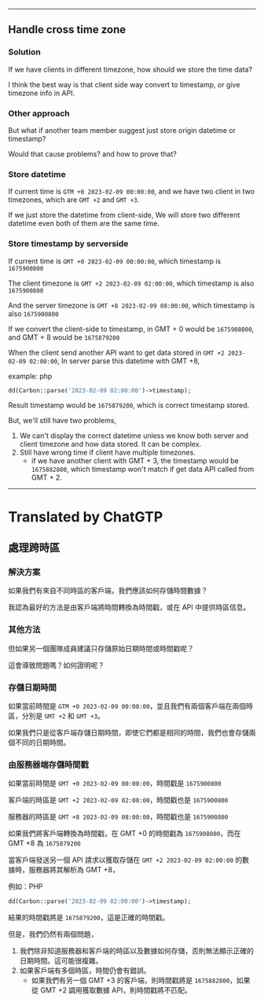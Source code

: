 <!--HugoNoteFlag-->

---

## Handle cross time zone

### Solution

If we have clients in different timezone, 
how should we store the time data?

I think the best way is that client side way convert to timestamp, 
or give timezone info in API.

### Other approach

But what if another team member suggest just store origin datetime or timestamp?

Would that cause problems? and how to prove that?

### Store datetime

If current time is `GTM +0 2023-02-09 00:00:00`,
and we have two client in two timezones, 
which are `GMT +2` and `GMT +3`.

If we just store the datetime from client-side,
We will store two different datetime even both of them are the same time.

### Store timestamp by serverside

If current time is `GMT +0 2023-02-09 00:00:00`, which timestamp is `1675900800`

The client timezone is `GMT +2 2023-02-09 02:00:00`, which timestamp is also `1675900800`

And the server timezone is `GMT +8 2023-02-09 08:00:00`, which timestamp is also `1675900800`

If we convert the client-side to timestamp, in GMT + 0 would be `1675908000`, and GMT + 8 would be `1675879200`

When the client send another API want to get data stored in `GMT +2 2023-02-09 02:00:00`,
In server parse this datetime with GMT +8,

example: php 
```php
dd(Carbon::parse('2023-02-09 02:00:00')->timestamp);
```

Result timestamp would be `1675879200`, which is correct timestamp stored.

But, we'll still have two problems,
1. We can't display the correct datetime unless we know both server and client timezone and how data stored. It can be complex.
2. Still have wrong time if client have multiple timezones.
   * if we have another client with GMT + 3, the timestamp would be `1675882800`, which timestamp won't match if get data API called from GMT + 2.







---

<!--HugoNoteZhFlag-->

# Translated by ChatGTP

## 處理跨時區

### 解決方案

如果我們有來自不同時區的客戶端，我們應該如何存儲時間數據？

我認為最好的方法是由客戶端將時間轉換為時間戳，或在 API 中提供時區信息。

### 其他方法

但如果另一個團隊成員建議只存儲原始日期時間或時間戳呢？

這會導致問題嗎？如何證明呢？

### 存儲日期時間

如果當前時間是 `GTM +0 2023-02-09 00:00:00`，並且我們有兩個客戶端在兩個時區，分別是 `GMT +2` 和 `GMT +3`。

如果我們只是從客戶端存儲日期時間，即使它們都是相同的時間，我們也會存儲兩個不同的日期時間。

### 由服務器端存儲時間戳

如果當前時間是 `GMT +0 2023-02-09 00:00:00`，時間戳是 `1675900800`

客戶端的時區是 `GMT +2 2023-02-09 02:00:00`，時間戳也是 `1675900800`

服務器的時區是 `GMT +8 2023-02-09 08:00:00`，時間戳也是 `1675900800`

如果我們將客戶端轉換為時間戳，在 GMT +0 的時間戳為 `1675908000`，而在 GMT +8 為 `1675879200`

當客戶端發送另一個 API 請求以獲取存儲在 `GMT +2 2023-02-09 02:00:00` 的數據時，服務器將其解析為 GMT +8，

例如：PHP
```php
dd(Carbon::parse('2023-02-09 02:00:00')->timestamp);
```

結果的時間戳將是 `1675879200`，這是正確的時間戳。

但是，我們仍然有兩個問題，
1. 我們除非知道服務器和客戶端的時區以及數據如何存儲，否則無法顯示正確的日期時間。這可能很複雜。
2. 如果客戶端有多個時區，時間仍會有錯誤。
   * 如果我們有另一個 GMT +3 的客戶端，則時間戳將是 `1675882800`，如果從 GMT +2 調用獲取數據 API，則時間戳將不匹配。